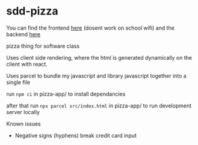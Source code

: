 # sdd-pizza

You can find the frontend [here](https://sdd-pizza.netlify.app/) (dosent work on school wifi) and the backend [here](https://pizza-db.herokuapp.com/query)

pizza thing for software class

Uses client side rendering, where the html is generated dynamically on the client with react.

Uses parcel to bundle my javascript and library javascript together into a single file

run `npm ci` in pizza-app/ to install dependancies

after that run `npx parcel src/index.html` in pizza-app/ to run development server locally

Known issues
 - Negative signs (hyphens) break credit card input